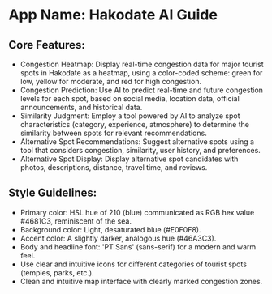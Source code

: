 # **App Name**: Hakodate AI Guide

## Core Features:

- Congestion Heatmap: Display real-time congestion data for major tourist spots in Hakodate as a heatmap, using a color-coded scheme: green for low, yellow for moderate, and red for high congestion.
- Congestion Prediction: Use AI to predict real-time and future congestion levels for each spot, based on social media, location data, official announcements, and historical data.
- Similarity Judgment: Employ a tool powered by AI to analyze spot characteristics (category, experience, atmosphere) to determine the similarity between spots for relevant recommendations.
- Alternative Spot Recommendations: Suggest alternative spots using a tool that considers congestion, similarity, user history, and preferences.
- Alternative Spot Display: Display alternative spot candidates with photos, descriptions, distance, travel time, and reviews.

## Style Guidelines:

- Primary color: HSL hue of 210 (blue) communicated as RGB hex value #4681C3, reminiscent of the sea.
- Background color: Light, desaturated blue (#E0F0F8).
- Accent color: A slightly darker, analogous hue (#46A3C3).
- Body and headline font: 'PT Sans' (sans-serif) for a modern and warm feel.
- Use clear and intuitive icons for different categories of tourist spots (temples, parks, etc.).
- Clean and intuitive map interface with clearly marked congestion zones.